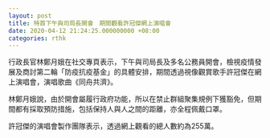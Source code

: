 ```yaml
---
layout: post
title: 特首下午與司局長開會　期間觀看許冠傑網上演唱會
date: 2020-04-12 21:24:25.000000000 +08:00
categories: rthk
---
```


行政長官林鄭月娥在社交專頁表示，下午與司局長及多名公務員開會，檢視疫情發展及商討第二輪「防疫抗疫基金」的具體安排，期間透過視像觀賞歌手許冠傑在網上演唱會，演唱歌曲《同舟共濟》。

林鄭月娥說，由於開會屬履行政府功能，所以在禁止群組聚集規例下獲豁免，但期間都有採取預防措施，包括保持人與人之間的距離，亦全程佩戴口罩。

許冠傑的演唱會製作團隊表示，透過網上觀看的總人數約為255萬。
